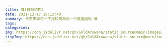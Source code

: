 ```yaml
---
title: 堆(数据结构)
date: 2021-12-17 18:13:40
summary: 今天来学习一下比较简单的一个数据结构-堆
tags:
categories:
img: https://cdn.jsdelivr.net/gh/GoldArowana/static_source@main/images/cover/co106-m.jpg
tinyImg: https://cdn.jsdelivr.net/gh/GoldArowana/static_source@main/images/tiny/cover/co106.jpg
---
```

